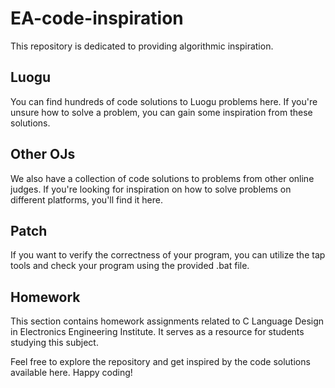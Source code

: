 # EA-code-inspiration

This repository is dedicated to providing algorithmic inspiration.

## Luogu

You can find hundreds of code solutions to Luogu problems here. If you're unsure how to solve a problem, you can gain some inspiration from these solutions.

## Other OJs

We also have a collection of code solutions to problems from other online judges. If you're looking for inspiration on how to solve problems on different platforms, you'll find it here.

## Patch

If you want to verify the correctness of your program, you can utilize the tap tools and check your program using the provided .bat file.

## Homework

This section contains homework assignments related to C Language Design in Electronics Engineering Institute. It serves as a resource for students studying this subject.

Feel free to explore the repository and get inspired by the code solutions available here. Happy coding!
